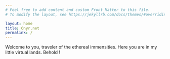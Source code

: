 ```yaml
---
# Feel free to add content and custom Front Matter to this file.
# To modify the layout, see https://jekyllrb.com/docs/themes/#overriding-theme-defaults

layout: home
title: Onyr.net
permalink: /
---
```


<!-- <div id="logo-frontpage-container" class="nav-container other-bg-color">
  <img class="logo-frontpage" src="{{ site.baseurl }}/assets/images/photos/2023-03-15 11.11.57.jpg" alt="INSAlgo">
</div> -->

Welcome to you, traveler of the ethereal immensities. Here you are in my little virtual lands. Behold !